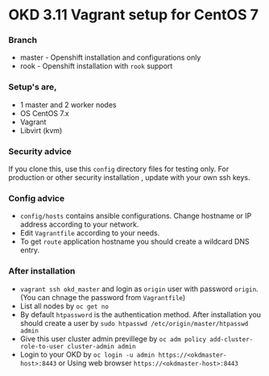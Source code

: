 # OKD 3.11 Vagrant setup for CentOS 7

### Branch 

- master - Openshift installation and configurations only
- rook - Openshift installation with `rook` support

### Setup's are,

- 1 master and 2 worker nodes
- OS CentOS 7.x
- Vagrant
- Libvirt (kvm)


### Security advice

If you clone this, use this `config` directory files for testing only.
For production or other security installation , update with your own ssh keys.

### Config advice

- `config/hosts` contains ansible configurations. Change hostname or IP address according to your network.
- Edit `Vagrantfile` according to your needs.
- To get `route` application hostname you should create a wildcard DNS entry.

### After installation

- `vagrant ssh okd_master` and login as `origin` user with password `origin`. (You can chnage the password from `Vagrantfile`)
- List all nodes by `oc get no`
- By default `htpassword` is the authentication method. After installation you should create a user by `sudo htpasswd /etc/origin/master/htpasswd admin`
- Give this user cluster admin previllege by `oc adm policy add-cluster-role-to-user cluster-admin admin`
- Login to your OKD by `oc login -u admin https://<okdmaster-host>:8443` or Using web browser `https://<okdmaster-host>:8443`
